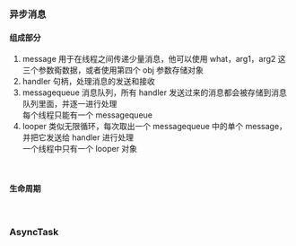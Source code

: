 ### 异步消息

#### 组成部分

1. message 用于在线程之间传递少量消息，他可以使用 what，arg1，arg2 这三个参数鵆数据，或者使用第四个 obj 参数存储对象
2. handler 句柄，处理消息的发送和接收
3. messagequeue 消息队列，所有 handler 发送过来的消息都会被存储到消息队列里面，并逐一进行处理  
   每个线程只能有一个 messagequeue
4. looper 类似无限循环，每次取出一个 messagequeue 中的单个 message，并把它发送给 handler 进行处理  
   一个线程中只有一个 looper 对象

<br>

#### 生命周期

<br>

### AsyncTask

